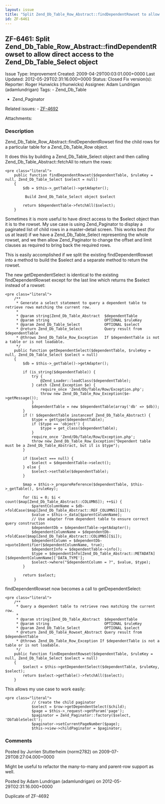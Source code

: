 ```yaml
---
layout: issue
title: "Split Zend_Db_Table_Row_Abstract::findDependentRowset to allow direct access to the Zend_Db_Table_Select object"
id: ZF-6461
---
```


ZF-6461: Split Zend\_Db\_Table\_Row\_Abstract::findDependentRowset to allow direct access to the Zend\_Db\_Table\_Select object
-------------------------------------------------------------------------------------------------------------------------------

 Issue Type: Improvement Created: 2009-04-29T00:03:01.000+0000 Last Updated: 2012-05-29T02:31:16.000+0000 Status: Closed Fix version(s): 
 Reporter:  Roger Hunwicks (rhunwicks)  Assignee:  Adam Lundrigan (adamlundrigan)  Tags: - Zend\_Db\_Table
- Zend\_Paginator
 
 Related issues: - [ZF-4692](/issues/browse/ZF-4692)
 
 Attachments: 
### Description

Zend\_Db\_Table\_Row\_Abstract::findDependentRowset find the child rows for a particular table for a Zend\_Db\_Table\_Row object.

It does this by building a Zend\_Db\_Table\_Select object and then calling Zend\_Db\_Table\_Abstract::fetchAll to return the rows:

 
    <pre class="literal">
        public function findDependentRowset($dependentTable, $ruleKey = null, Zend_Db_Table_Select $select = null)
        {
            $db = $this->_getTable()->getAdapter();
    
             Build Zend_Db_Table_Select object $select 
    
            return $dependentTable->fetchAll($select);
        }


Sometimes it is more useful to have direct access to the $select object than it is to the rowset. My use case is using Zend\_Paginator to display a paginated list of child rows in a master-detail screen. This works best (for us at least) if we have a Zend\_Db\_Table\_Select representing the whole rowset, and we then allow Zend\_Paginator to change the offset and limit clauses as required to bring back the required rows.

This is easily accomplished if we split the existing findDependentRowset into a method to build the $select and a separate method to return the rowset.

The new getDependentSelect is identical to the existing findDependentRowset except for the last line which returns the $select instead of a rowset:

 
    <pre class="literal">
        /**
         * Generate a select statement to query a dependent table to retrieve rows matching the current row.
         *
         * @param string|Zend_Db_Table_Abstract  $dependentTable
         * @param string                         OPTIONAL $ruleKey
         * @param Zend_Db_Table_Select           OPTIONAL $select
         * @return Zend_Db_Table_Select          Query result from $dependentTable
         * @throws Zend_Db_Table_Row_Exception   If $dependentTable is not a table or is not loadable.
         */
        public function getDependentSelect($dependentTable, $ruleKey = null, Zend_Db_Table_Select $select = null)
        {
            $db = $this->_getTable()->getAdapter();
    
            if (is_string($dependentTable)) {
                try {
                    @Zend_Loader::loadClass($dependentTable);
                } catch (Zend_Exception $e) {
                    require_once 'Zend/Db/Table/Row/Exception.php';
                    throw new Zend_Db_Table_Row_Exception($e->getMessage());
                }
                $dependentTable = new $dependentTable(array('db' => $db));
            }
            if (! $dependentTable instanceof Zend_Db_Table_Abstract) {
                $type = gettype($dependentTable);
                if ($type == 'object') {
                    $type = get_class($dependentTable);
                }
                require_once 'Zend/Db/Table/Row/Exception.php';
                throw new Zend_Db_Table_Row_Exception("Dependent table must be a Zend_Db_Table_Abstract, but it is $type");
            }
    
            if ($select === null) {
                $select = $dependentTable->select();
            } else {
                $select->setTable($dependentTable);
            }
    
            $map = $this->_prepareReference($dependentTable, $this->_getTable(), $ruleKey);
    
            for ($i = 0; $i < count($map[Zend_Db_Table_Abstract::COLUMNS]); ++$i) {
                $parentColumnName = $db->foldCase($map[Zend_Db_Table_Abstract::REF_COLUMNS][$i]);
                $value = $this->_data[$parentColumnName];
                // Use adapter from dependent table to ensure correct query construction
                $dependentDb = $dependentTable->getAdapter();
                $dependentColumnName = $dependentDb->foldCase($map[Zend_Db_Table_Abstract::COLUMNS][$i]);
                $dependentColumn = $dependentDb->quoteIdentifier($dependentColumnName, true);
                $dependentInfo = $dependentTable->info();
                $type = $dependentInfo[Zend_Db_Table_Abstract::METADATA][$dependentColumnName]['DATA_TYPE'];
                $select->where("$dependentColumn = ?", $value, $type);
            }
    
            return $select;
        }


findDependentRowset now becomes a call to getDependentSelect:

 
    <pre class="literal">
        /**
         * Query a dependent table to retrieve rows matching the current row.
         *
         * @param string|Zend_Db_Table_Abstract  $dependentTable
         * @param string                         OPTIONAL $ruleKey
         * @param Zend_Db_Table_Select           OPTIONAL $select
         * @return Zend_Db_Table_Rowset_Abstract Query result from $dependentTable
         * @throws Zend_Db_Table_Row_Exception If $dependentTable is not a table or is not loadable.
         */
        public function findDependentRowset($dependentTable, $ruleKey = null, Zend_Db_Table_Select $select = null)
        {
            $select = $this->getDependentSelect($dependentTable, $ruleKey, $select);
            return $select->getTable()->fetchAll($select);
        }


This allows my use case to work easily:

 
    <pre class="literal">
                // Create the child paginator
                $select = $row->getDependentSelect($child);
                $page = $this->_request->getParam('page');
                $paginator = Zend_Paginator::factory($select, 'DbTableSelect');
                $paginator->setCurrentPageNumber($page);
                $this->view->childPaginator = $paginator;


 

 

### Comments

Posted by Jurrien Stutterheim (norm2782) on 2009-07-29T08:27:04.000+0000

Might be useful to refactor the many-to-many and parent-row support as well.

 

 

Posted by Adam Lundrigan (adamlundrigan) on 2012-05-29T02:31:16.000+0000

Duplicate of ZF-4692

 

 